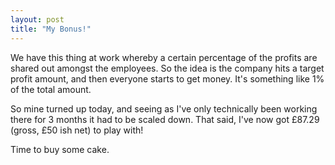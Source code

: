 ```yaml
---
layout: post
title: "My Bonus!"
---
```

We have this thing at work whereby a certain percentage of the profits are
shared out amongst the employees. So the idea is the company hits a target
profit amount, and then everyone starts to get money. It's something like 1%
of the total amount.

So mine turned up today, and seeing as I've only technically been working
there for 3 months it had to be scaled down. That said, I've now got £87.29
(gross, £50 ish net) to play with!

Time to buy some cake.

